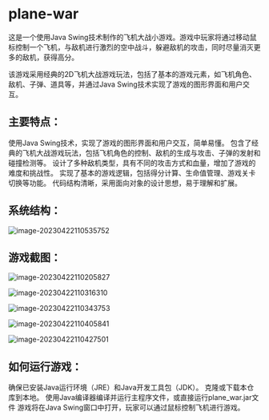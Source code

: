 # plane-war

这是一个使用Java Swing技术制作的飞机大战小游戏。游戏中玩家将通过移动鼠标控制一个飞机，与敌机进行激烈的空中战斗，躲避敌机的攻击，同时尽量消灭更多的敌机，获得高分。

该游戏采用经典的2D飞机大战游戏玩法，包括了基本的游戏元素，如飞机角色、敌机、子弹、道具等，并通过Java Swing技术实现了游戏的图形界面和用户交互。

## 主要特点：

使用Java Swing技术，实现了游戏的图形界面和用户交互，简单易懂。
包含了经典的飞机大战游戏玩法，包括飞机角色的控制、敌机的生成与攻击、子弹的发射和碰撞检测等。
设计了多种敌机类型，具有不同的攻击方式和血量，增加了游戏的难度和挑战性。
实现了基本的游戏逻辑，包括得分计算、生命值管理、游戏关卡切换等功能。
代码结构清晰，采用面向对象的设计思想，易于理解和扩展。

## 系统结构：

![image-20230422110535752](https://article.biliimg.com/bfs/article/90a5314c44bb0193815d4df1dd638009a08e5eb9.png)



## 游戏截图：

![image-20230422110205827](https://article.biliimg.com/bfs/article/8462b1069dfeda3f748500ca60b43bd09402ab92.png)

![image-20230422110316310](https://article.biliimg.com/bfs/article/6dcc6d7a7d04487eb810ef7c9da193799c65a672.png)

![image-20230422110343753](https://article.biliimg.com/bfs/article/f497b9a5b92b6d1223801685abd28a2f2f4999c9.png)

![image-20230422110405841](https://article.biliimg.com/bfs/article/bbe95016e570b57fb607c9d24f12cb0ffc34d830.png)

![image-20230422110427501](https://article.biliimg.com/bfs/article/4abcce8732bff2464e2e51c2edf028603b3400f0.png)

## 如何运行游戏：

确保已安装Java运行环境（JRE）和Java开发工具包（JDK）。
克隆或下载本仓库到本地。
使用Java编译器编译并运行主程序文件，或直接运行plane_war.jar文件
游戏将在Java Swing窗口中打开，玩家可以通过鼠标控制飞机进行游戏。

